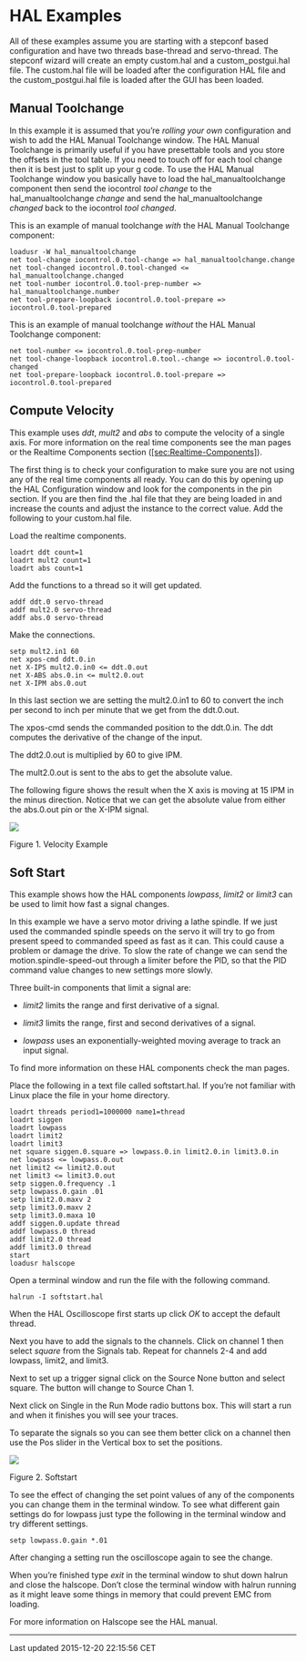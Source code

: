 HAL Examples
============

All of these examples assume you are starting with a stepconf based configuration and have two threads base-thread and servo-thread. The stepconf wizard will create an empty custom.hal and a custom\_postgui.hal file. The custom.hal file will be loaded after the configuration HAL file and the custom\_postgui.hal file is loaded after the GUI has been loaded.

Manual Toolchange
-----------------

In this example it is assumed that you’re *rolling your own* configuration and wish to add the HAL Manual Toolchange window. The HAL Manual Toolchange is primarily useful if you have presettable tools and you store the offsets in the tool table. If you need to touch off for each tool change then it is best just to split up your g code. To use the HAL Manual Toolchange window you basically have to load the hal\_manualtoolchange component then send the iocontrol *tool change* to the hal\_manualtoolchange *change* and send the hal\_manualtoolchange *changed* back to the iocontrol *tool changed*.

This is an example of manual toolchange *with* the HAL Manual Toolchange component:

    loadusr -W hal_manualtoolchange
    net tool-change iocontrol.0.tool-change => hal_manualtoolchange.change
    net tool-changed iocontrol.0.tool-changed <= hal_manualtoolchange.changed
    net tool-number iocontrol.0.tool-prep-number => hal_manualtoolchange.number
    net tool-prepare-loopback iocontrol.0.tool-prepare => iocontrol.0.tool-prepared

This is an example of manual toolchange *without* the HAL Manual Toolchange component:

    net tool-number <= iocontrol.0.tool-prep-number
    net tool-change-loopback iocontrol.0.tool.-change => iocontrol.0.tool-changed
    net tool-prepare-loopback iocontrol.0.tool-prepare => iocontrol.0.tool-prepared

Compute Velocity
----------------

This example uses *ddt*, *mult2* and *abs* to compute the velocity of a single axis. For more information on the real time components see the man pages or the Realtime Components section ([\[sec:Realtime-Components\]](#sec:Realtime-Components)).

The first thing is to check your configuration to make sure you are not using any of the real time components all ready. You can do this by opening up the HAL Configuration window and look for the components in the pin section. If you are then find the .hal file that they are being loaded in and increase the counts and adjust the instance to the correct value. Add the following to your custom.hal file.

Load the realtime components.

    loadrt ddt count=1
    loadrt mult2 count=1
    loadrt abs count=1

Add the functions to a thread so it will get updated.

    addf ddt.0 servo-thread
    addf mult2.0 servo-thread
    addf abs.0 servo-thread

Make the connections.

    setp mult2.in1 60
    net xpos-cmd ddt.0.in
    net X-IPS mult2.0.in0 <= ddt.0.out
    net X-ABS abs.0.in <= mult2.0.out
    net X-IPM abs.0.out

In this last section we are setting the mult2.0.in1 to 60 to convert the inch per second to inch per minute that we get from the ddt.0.out.

The xpos-cmd sends the commanded position to the ddt.0.in. The ddt computes the derivative of the change of the input.

The ddt2.0.out is multiplied by 60 to give IPM.

The mult2.0.out is sent to the abs to get the absolute value.

The following figure shows the result when the X axis is moving at 15 IPM in the minus direction. Notice that we can get the absolute value from either the abs.0.out pin or the X-IPM signal.

![](images/velocity-01.png)

Figure 1. Velocity Example<span id="cap:Velocity-Example"></span>

Soft Start
----------

This example shows how the HAL components *lowpass*, *limit2* or *limit3* can be used to limit how fast a signal changes.

In this example we have a servo motor driving a lathe spindle. If we just used the commanded spindle speeds on the servo it will try to go from present speed to commanded speed as fast as it can. This could cause a problem or damage the drive. To slow the rate of change we can send the motion.spindle-speed-out through a limiter before the PID, so that the PID command value changes to new settings more slowly.

Three built-in components that limit a signal are:

-   *limit2* limits the range and first derivative of a signal.

-   *limit3* limits the range, first and second derivatives of a signal.

-   *lowpass* uses an exponentially-weighted moving average to track an input signal.

To find more information on these HAL components check the man pages.

Place the following in a text file called softstart.hal. If you’re not familiar with Linux place the file in your home directory.

    loadrt threads period1=1000000 name1=thread
    loadrt siggen
    loadrt lowpass
    loadrt limit2
    loadrt limit3
    net square siggen.0.square => lowpass.0.in limit2.0.in limit3.0.in
    net lowpass <= lowpass.0.out
    net limit2 <= limit2.0.out
    net limit3 <= limit3.0.out
    setp siggen.0.frequency .1
    setp lowpass.0.gain .01
    setp limit2.0.maxv 2
    setp limit3.0.maxv 2
    setp limit3.0.maxa 10
    addf siggen.0.update thread
    addf lowpass.0 thread
    addf limit2.0 thread
    addf limit3.0 thread
    start
    loadusr halscope

Open a terminal window and run the file with the following command.

    halrun -I softstart.hal

When the HAL Oscilloscope first starts up click *OK* to accept the default thread.

Next you have to add the signals to the channels. Click on channel 1 then select *square* from the Signals tab. Repeat for channels 2-4 and add lowpass, limit2, and limit3.

Next to set up a trigger signal click on the Source None button and select square. The button will change to Source Chan 1.

Next click on Single in the Run Mode radio buttons box. This will start a run and when it finishes you will see your traces.

To separate the signals so you can see them better click on a channel then use the Pos slider in the Vertical box to set the positions.

![](images/softstart-scope.png)

Figure 2. Softstart<span id="cap:Softstart"></span>

To see the effect of changing the set point values of any of the components you can change them in the terminal window. To see what different gain settings do for lowpass just type the following in the terminal window and try different settings.

    setp lowpass.0.gain *.01

After changing a setting run the oscilloscope again to see the change.

When you’re finished type *exit* in the terminal window to shut down halrun and close the halscope. Don’t close the terminal window with halrun running as it might leave some things in memory that could prevent EMC from loading.

For more information on Halscope see the HAL manual.

------------------------------------------------------------------------

Last updated 2015-12-20 22:15:56 CET


